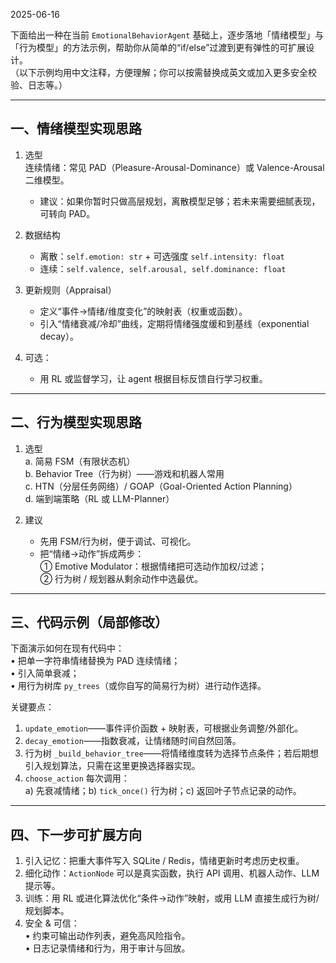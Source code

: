 2025-06-16

下面给出一种在当前 `EmotionalBehaviorAgent` 基础上，逐步落地「情绪模型」与「行为模型」的方法示例，帮助你从简单的“if/else”过渡到更有弹性的可扩展设计。  
（以下示例均用中文注释，方便理解；你可以按需替换成英文或加入更多安全校验、日志等。）

-------------------------------------------------
一、情绪模型实现思路
-------------------------------------------------
1. 选型    
   连续情绪：常见 PAD（Pleasure-Arousal-Dominance）或 Valence-Arousal 二维模型。  
   - 建议：如果你暂时只做高层规划，离散模型足够；若未来需要细腻表现，可转向 PAD。  

2. 数据结构  
   - 离散：`self.emotion: str` + 可选强度 `self.intensity: float`  
   - 连续：`self.valence, self.arousal, self.dominance: float`  

3. 更新规则（Appraisal）  
   - 定义“事件→情绪/维度变化”的映射表（权重或函数）。  
   - 引入“情绪衰减/冷却”曲线，定期将情绪强度缓和到基线（exponential decay）。  

4. 可选：  
   - 用 RL 或监督学习，让 agent 根据目标反馈自行学习权重。  

-------------------------------------------------
二、行为模型实现思路
-------------------------------------------------
1. 选型  
   a. 简易 FSM（有限状态机）  
   b. Behavior Tree（行为树）——游戏和机器人常用  
   c. HTN（分层任务网络）/ GOAP（Goal-Oriented Action Planning）  
   d. 端到端策略（RL 或 LLM-Planner）  

2. 建议  
   - 先用 FSM/行为树，便于调试、可视化。  
   - 把“情绪->动作”拆成两步：  
     ① Emotive Modulator：根据情绪把可选动作加权/过滤；  
     ② 行为树 / 规划器从剩余动作中选最优。  

-------------------------------------------------
三、代码示例（局部修改）
-------------------------------------------------
下面演示如何在现有代码中：  
• 把单一字符串情绪替换为 PAD 连续情绪；  
• 引入简单衰减；  
• 用行为树库 `py_trees`（或你自写的简易行为树）进行动作选择。  


关键要点：
1. `update_emotion`——事件评价函数 + 映射表，可根据业务调整/外部化。  
2. `decay_emotion`——指数衰减，让情绪随时间自然回落。  
3. 行为树 `_build_behavior_tree`——将情绪维度转为选择节点条件；若后期想引入规划算法，只需在这里更换选择器实现。  
4. `choose_action` 每次调用：  
   a) 先衰减情绪；b) `tick_once()` 行为树；c) 返回叶子节点记录的动作。

-------------------------------------------------
四、下一步可扩展方向
-------------------------------------------------
1. 引入记忆：把重大事件写入 SQLite / Redis，情绪更新时考虑历史权重。  
2. 细化动作：`ActionNode` 可以是真实函数，执行 API 调用、机器人动作、LLM 提示等。  
3. 训练：用 RL 或进化算法优化“条件→动作”映射，或用 LLM 直接生成行为树/规划脚本。  
4. 安全 & 可信：  
   • 约束可输出动作列表，避免高风险指令。  
   • 日志记录情绪和行为，用于审计与回放。
